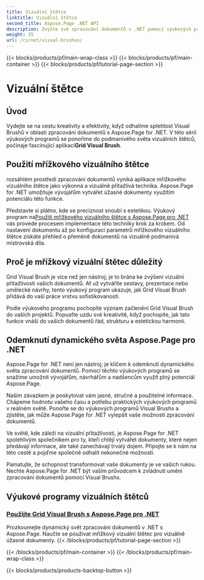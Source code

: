 ```yaml
---
title: Vizuální štětce
linktitle: Vizuální štětce
second_title: Aspose.Page .NET API
description: Zvyšte své zpracování dokumentů v .NET pomocí výukových programů Aspose.Page. Ponořte se do říše vizuálních štětců a osvojte si techniky pro vizuálně úžasné dokumenty.
weight: 35
url: /cs/net/visual-brushes/
---
```


{{< blocks/products/pf/main-wrap-class >}}
{{< blocks/products/pf/main-container >}}
{{< blocks/products/pf/tutorial-page-section >}}

# Vizuální štětce


## Úvod

 Vydejte se na cestu kreativity a efektivity, když odhalíme spletitost Visual Brushů v oblasti zpracování dokumentů s Aspose.Page for .NET. V této sérii výukových programů se ponoříme do podmanivého světa vizuálních štětců, počínaje fascinující aplikací**Grid Visual Brush**.

## Použití mřížkového vizuálního štětce

rozsáhlém prostředí zpracování dokumentů vyniká aplikace mřížkového vizuálního štětce jako výkonná a vizuálně přitažlivá technika. Aspose.Page for .NET umožňuje vývojářům vytvářet úžasné dokumenty využitím potenciálu této funkce.

 Představte si plátno, kde se preciznost snoubí s estetikou. Výukový program na[Použití mřížkového vizuálního štětce s Aspose.Page pro .NET](./apply-grid-visual-brush/) vás provede procesem implementace této techniky krok za krokem. Od nastavení dokumentu až po konfiguraci parametrů mřížkového vizuálního štětce získáte přehled o přeměně dokumentů na vizuálně podmanivá mistrovská díla.

## Proč je mřížkový vizuální štětec důležitý

Grid Visual Brush je více než jen nástroj; je to brána ke zvýšení vizuální přitažlivosti vašich dokumentů. Ať už vytváříte sestavy, prezentace nebo umělecké návrhy, tento výukový program ukazuje, jak Grid Visual Brush přidává do vaší práce vrstvu sofistikovanosti.

Podle výukového programu pochopíte význam začlenění Grid Visual Brush do vašich projektů. Popusťte uzdu své kreativitě, když pochopíte, jak tato funkce vnáší do vašich dokumentů řád, strukturu a estetickou harmonii.

## Odemknutí dynamického světa Aspose.Page pro .NET

Aspose.Page for .NET není jen nástroj; je klíčem k odemknutí dynamického světa zpracování dokumentů. Pomocí těchto výukových programů se snažíme umožnit vývojářům, návrhářům a nadšencům využít plný potenciál Aspose.Page.

Naším závazkem je poskytovat vám jasné, stručné a použitelné informace. Chápeme hodnotu vašeho času a potřebu praktických výukových programů v reálném světě. Ponořte se do výukových programů Visual Brushs a zjistěte, jak může Aspose.Page for .NET vylepšit vaše možnosti zpracování dokumentů.

Ve světě, kde záleží na vizuální přitažlivosti, je Aspose.Page for .NET spolehlivým společníkem pro ty, kteří chtějí vytvářet dokumenty, které nejen předávají informace, ale také zanechávají trvalý dojem. Připojte se k nám na této cestě a pojďme společně odhalit nekonečné možnosti.

Pamatujte, že schopnost transformovat vaše dokumenty je ve vašich rukou. Nechte Aspose.Page for .NET být vaším průvodcem k zvládnutí umění zpracování dokumentů pomocí Visual Brushs.
## Výukové programy vizuálních štětců
### [Použijte Grid Visual Brush s Aspose.Page pro .NET](./apply-grid-visual-brush/)
Prozkoumejte dynamický svět zpracování dokumentů v .NET s Aspose.Page. Naučte se používat mřížkový vizuální štětec pro vizuálně úžasné dokumenty.
{{< /blocks/products/pf/tutorial-page-section >}}

{{< /blocks/products/pf/main-container >}}
{{< /blocks/products/pf/main-wrap-class >}}

{{< blocks/products/products-backtop-button >}}
